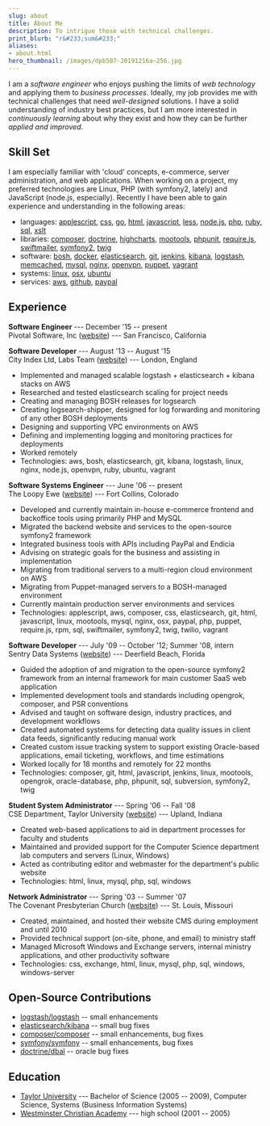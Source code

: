 ```yaml
---
slug: about
title: About Me
description: To intrigue those with technical challenges.
print_blurb: "r&#233;sum&#233;"
aliases:
- about.html
hero_thumbnail: /images/dpb587-20191216a~256.jpg
---
```


I am a _software engineer_ who enjoys pushing the limits of _web technology_ and applying them to _business processes_. Ideally, my job provides me with technical challenges that need _well-designed_ solutions. I have a solid understanding of industry best practices, but I am more interested in _continuously learning_ about why they exist and how they can be further _applied and improved_.

## Skill Set

I am especially familiar with 'cloud' concepts, e-commerce, server administration, and web applications. When working on a project, my preferred technologies are Linux, PHP (with symfony2, lately) and JavaScript (node.js, especially). Recently I have been able to gain experience and understanding in the following areas:

 * languages:
   [applescript](https://developer.apple.com/library/mac/#documentation/applescript/conceptual/applescriptx/AppleScriptX.html),
   [css](http://en.wikipedia.org/wiki/Cascading_Style_Sheets),
   [go](https://golang.org/),
   [html](http://en.wikipedia.org/wiki/HTML),
   [javascript](http://en.wikipedia.org/wiki/JavaScript),
   [less](http://lesscss.org/),
   [node.js](http://nodejs.org/),
   [php](http://php.net/),
   [ruby](https://www.ruby-lang.org/en/),
   [sql](http://en.wikipedia.org/wiki/SQL),
   [xslt](http://en.wikipedia.org/wiki/XSLT)
 * libraries:
   [composer](http://getcomposer.org/),
   [doctrine](http://www.doctrine-project.org/),
   [highcharts](http://www.highcharts.com/),
   [mootools](http://mootools.net/),
   [phpunit](https://github.com/sebastianbergmann/phpunit/),
   [require.js](http://requirejs.org/),
   [swiftmailer](http://swiftmailer.org/),
   [symfony2](http://symfony.com/),
   [twig](http://twig.sensiolabs.org/)
 * software:
   [bosh](https://github.com/cloudfoundry/bosh),
   [docker](http://docker.io/),
   [elasticsearch](http://www.elasticsearch.org/),
   [git](http://git-scm.com/),
   [jenkins](http://jenkins-ci.org/),
   [kibana](http://www.elasticsearch.org/overview/kibana/),
   [logstash](https://www.elastic.co/products/logstash),
   [memcached](http://memcached.org/),
   [mysql](http://www.mysql.com/),
   [nginx](http://nginx.org/),
   [openvpn](http://openvpn.net/),
   [puppet](https://puppetlabs.com/),
   [vagrant](http://www.vagrantup.com/)
 * systems:
   [linux](http://www.linux.org/),
   [osx](http://www.apple.com/osx/),
   [ubuntu](http://www.ubuntu.com/)
 * services:
   [aws](http://aws.amazon.com/),
   [github](https://github.com/),
   [paypal](https://www.paypal.com/)


## Experience

**Software Engineer** --- December '15 -- present  
Pivotal Software, Inc ([website](http://pivotal.io/)) --- San Francisco, California

**Software Developer** --- August '13 -- August '15  
City Index Ltd, Labs Team ([website](http://www.cityindex.co.uk/)) --- London, England

 * Implemented and managed scalable logstash + elasticsearch + kibana stacks on AWS
 * Researched and tested elasticsearch scaling for project needs
 * Creating and managing BOSH releases for logsearch
 * Creating logsearch-shipper, designed for log forwarding and monitoring of any other BOSH deployments
 * Designing and supporting VPC environments on AWS
 * Defining and implementing logging and monitoring practices for deployments
 * Worked remotely
 * Technologies: aws, bosh, elasticsearch, git, kibana, logstash, linux, nginx, node.js, openvpn, ruby, ubuntu, vagrant

**Software Systems Engineer** --- June '06 -- present  
The Loopy Ewe ([website](https://theloopyewe.com/)) --- Fort Collins, Colorado

 * Developed and currently maintain in-house e-commerce frontend and backoffice tools using primarily PHP and MySQL
 * Migrated the backend website and services to the open-source symfony2 framework
 * Integrated business tools with APIs including PayPal and Endicia
 * Advising on strategic goals for the business and assisting in implementation
 * Migrating from traditional servers to a multi-region cloud environment on AWS
 * Migrating from Puppet-managed servers to a BOSH-managed environment
 * Currently maintain production server environments and services
 * Technologies: applescript, aws, composer, css, elasticsearch, git, html, javascript, linux, mootools, mysql, nginx, osx, paypal, php, puppet, require.js, rpm, sql, swiftmailer, symfony2, twig, twilio, vagrant

**Software Developer** --- July '09 -- October '12; Summer '08, intern  
Sentry Data Systems ([website](http://www.sentryds.com/)) --- Deerfield Beach, Florida

 * Guided the adoption of and migration to the open-source symfony2 framework from an internal framework for main customer SaaS web application
 * Implemented development tools and standards including opengrok, composer, and PSR conventions
 * Advised and taught on software design, industry practices, and development workflows
 * Created automated systems for detecting data quality issues in client data feeds, significantly reducing manual work
 * Created custom issue tracking system to support existing Oracle-based applications, email ticketing, workflows, and time estimations
 * Worked locally for 18 months and remotely for 22 months
 * Technologies: composer, git, html, javascript, jenkins, linux, mootools, opengrok, oracle-database, php, phpunit, sql, subversion, symfony2, twig

**Student System Administrator** --- Spring '06 -- Fall '08  
CSE Department, Taylor University ([website](http://www.taylor.edu/)) --- Upland, Indiana

 * Created web-based applications to aid in department processes for faculty and students
 * Maintained and provided support for the Computer Science department lab computers and servers (Linux, Windows)
 * Acted as contributing editor and webmaster for the department's public website
 * Technologies: html, linux, mysql, php, sql, windows

**Network Administrator** --- Spring '03 -- Summer '07  
The Covenant Presbyterian Church ([website](http://www.cpcstl.org/)) --- St. Louis, Missouri

 * Created, maintained, and hosted their website CMS during employment and until 2010
 * Provided technical support (on-site, phone, and email) to ministry staff
 * Managed Microsoft Windows and Exchange servers, internal ministry applications, and other productivity software
 * Technologies: css, exchange, html, linux, mysql, php, sql, windows, windows-server


## Open-Source Contributions

 * [logstash/logstash](https://github.com/logstash/logstash/commits?author=dpb587) -- small enhancements
 * [elasticsearch/kibana](https://github.com/elasticsearch/kibana/commits?author=dpb587) -- small bug fixes
 * [composer/composer](https://github.com/composer/composer/commits?author=dpb587) -- small enhancements, bug fixes
 * [symfony/symfony](https://github.com/symfony/symfony/commits?author=dpb587) -- small enhancements, bug fixes
 * [doctrine/dbal](https://github.com/doctrine/dbal/commits?author=dpb587) -- oracle bug fixes


## Education

 * [Taylor University](http://www.taylor.edu/) --- Bachelor of Science (2005 -- 2009), Computer Science, Systems (Business Information Systems)
 * [Westminster Christian Academy](http://www.wcastl.org/) --- high school (2001 -- 2005)

